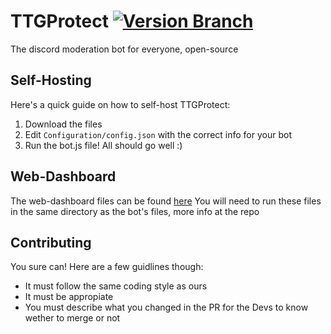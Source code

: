 # TTGProtect [![Version Branch](https://img.shields.io/badge/branch-master-green.svg)](https://github.com/ttgprotect/ttgprotect)
The discord moderation bot for everyone, open-source

## Self-Hosting
Here's a quick guide on how to self-host TTGProtect:
1. Download the files
2. Edit `Configuration/config.json` with the correct info for your bot
3. Run the bot.js file! All should go well :)

## Web-Dashboard
The web-dashboard files can be found [here](https://github.com/ttgprotect/TTGProtect-WebDashboard)
You will need to run these files in the same directory as the bot's files, more info at the repo

## Contributing
You sure can! Here are a few guidlines though:
- It must follow the same coding style as ours
- It must be appropiate
- You must describe what you changed in the PR for the Devs to know wether to merge or not
